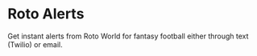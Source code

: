 # Roto Alerts
Get instant alerts from Roto World for fantasy football either through text (Twilio) or email. 
